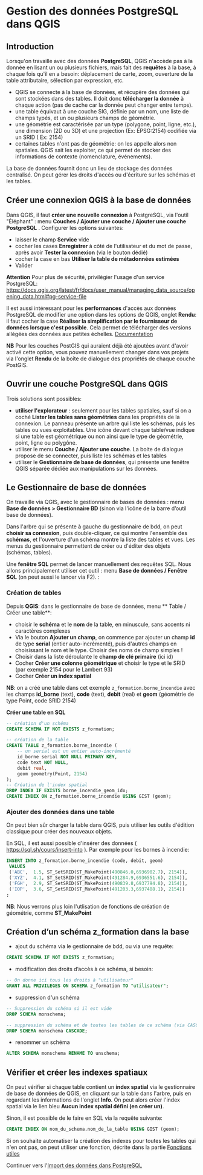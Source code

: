 # Gestion des données PostgreSQL dans QGIS

## Introduction

Lorsqu'on travaille avec des données **PostgreSQL**, QGIS n'accède pas à la donnée en lisant un ou plusieurs fichiers, mais fait des **requêtes** à la base, à chaque fois qu'il en a besoin: déplacement de carte, zoom, ouverture de la table attributaire, sélection par expression, etc.

* QGIS se connecte à la base de données, et récupère des données qui sont stockées dans des tables. Il doit donc **télécharger la donnée** à chaque action (pas de cache car la donnée peut changer entre temps).
* une table équivaut à une couche SIG, définie par un nom, une liste de champs typés, et un ou plusieurs champs de géométrie.
* une géométrie est caractérisée par un type (polygone, point, ligne, etc.), une dimension (2D ou 3D) et une projection (Ex: EPSG:2154) codifiée via un SRID ( Ex: 2154)
* certaines tables n'ont pas de géométrie: on les appelle alors non spatiales. QGIS sait les exploiter, ce qui permet de stocker des informations de contexte (nomenclature, événements).

La base de données fournit donc un lieu de stockage des données centralisé. On peut gérer les droits d'accès ou d'écriture sur les schémas et les tables.


## Créer une connexion QGIS à la base de données

Dans QGIS, il faut **créer une nouvelle connexion** à PostgreSQL, via l'outil "Éléphant" : menu **Couches / Ajouter une couche / Ajouter une couche PostgreSQL** . Configurer les options suivantes:

* laisser le champ **Service** vide
* cocher les cases **Enregistrer** à côté de l'utilisateur et du mot de passe, après avoir **Tester la connexion** (via le bouton dédié)
* cocher la case en bas **Utiliser la table de métadonnées estimées**
* Valider

**Attention** Pour plus de sécurité, privilégier l'usage d'un service PostgreSQL:
https://docs.qgis.org/latest/fr/docs/user_manual/managing_data_source/opening_data.html#pg-service-file

Il est aussi intéressant pour les **performances** d'accès aux données PostgreSQL de modifier une option dans les options de QGIS, onglet **Rendu**: il faut cocher la case **Réaliser la simplification par le fournisseur de données lorsque c'est possible**. Cela permet de télécharger des versions allégées des données aux petites échelles. [Documentation](https://docs.qgis.org/latest/fr/docs/user_manual/introduction/qgis_configuration.html#rendering-settings)

**NB** Pour les couches PostGIS qui auraient déjà été ajoutées avant d'avoir activé cette option, vous pouvez manuellement changer dans vos projets via l'onglet **Rendu** de la boîte de dialogue des propriétés de chaque couche PostGIS.

## Ouvrir une couche PostgreSQL dans QGIS

Trois solutions sont possibles:

* **utiliser l'explorateur** : seulement pour les tables spatiales, sauf si on a coché **Lister les tables sans géométries** dans les propriétés de la connexion. Le panneau présente un arbre qui liste les schémas, puis les tables ou vues exploitables. Une icône devant chaque table/vue indique si une table est géométrique ou non ainsi que le type de géométrie, point, ligne ou polygône.
* utiliser le menu **Couche / Ajouter une couche**. La boite de dialogue propose de se connecter, puis liste les schémas et les tables
* utiliser le **Gestionnaire de base de données**, qui présente une fenêtre QGIS séparée dédiée aux manipulations sur les données.

## Le Gestionnaire de base de données

On travaille via QGIS, avec le gestionnaire de bases de données : menu **Base de données > Gestionnaire BD** (sinon via l'icône de la barre d’outil base de données).

Dans l'arbre qui se présente à gauche du gestionnaire de bdd, on peut **choisir sa connexion**, puis double-cliquer, ce qui montre l'ensemble des **schémas**, et l'ouverture d'un schéma montre la liste des tables et vues. Les menus du gestionnaire permettent de créer ou d'éditer des objets (schémas, tables).

Une **fenêtre SQL** permet de lancer manuellement des requêtes SQL. Nous allons principalement utiliser cet outil : menu **Base de données / Fenêtre SQL** (on peut aussi le lancer via F2). :

### Création de tables

Depuis **QGIS**: dans le gestionnaire de base de données, menu ** Table / Créer une table**:

* choisir le **schéma** et le **nom** de la table, en minuscule, sans accents ni caractères complexes
* Via le bouton **Ajouter un champ**, on commence par ajouter un champ **id** de type **serial** (entier auto-incrémenté), puis d'autres champs en choisissant le nom et le type. Choisir des noms de champ simples !
* Choisir dans la liste déroulante le **champ de clé primaire** (ici id)
* Cocher **Créer une colonne géométrique** et choisir le type et le SRID (par exemple 2154 pour le Lambert 93)
* Cocher **Créer un index spatial**

**NB**: on a créé une table dans cet exemple `z_formation.borne_incendie` avec les champs **id_borne** (text), **code** (text), **debit** (real) et **geom** (géométrie de type Point, code SRID 2154)

**Créer une table en SQL**

```sql
-- création d'un schéma
CREATE SCHEMA IF NOT EXISTS z_formation;

-- création de la table
CREATE TABLE z_formation.borne_incendie (
    -- un serial est un entier auto-incrémenté
    id_borne serial NOT NULL PRIMARY KEY,
    code text NOT NULL,
    debit real,
    geom geometry(Point, 2154)
);
-- Création de l'index spatial
DROP INDEX IF EXISTS borne_incendie_geom_idx;
CREATE INDEX ON z_formation.borne_incendie USING GIST (geom);

```

### Ajouter des données dans une table

On peut bien sûr charger la table dans QGIS, puis utiliser les outils d'édition classique pour créer des nouveaux objets.

En SQL, il est aussi possible d'insérer des données ( https://sql.sh/cours/insert-into ). Par exemple pour les bornes à incendie:


```sql
INSERT INTO z_formation.borne_incendie (code, debit, geom)
 VALUES
 ('ABC',  1.5, ST_SetSRID(ST_MakePoint(490846.0,6936902.7), 2154)),
 ('XYZ',  4.1, ST_SetSRID(ST_MakePoint(491284.9,6936551.6), 2154)),
 ('FGH',  2.9, ST_SetSRID(ST_MakePoint(490839.8,6937794.8), 2154)),
 ('IOP',  3.6, ST_SetSRID(ST_MakePoint(491203.3,6937488.1), 2154))
;
```

**NB**: Nous verrons plus loin l'utlisation de fonctions de création de géométrie, comme **ST_MakePoint**


## Création d’un schéma z_formation dans la base

* ajout du schéma via le gestionnaire de bdd, ou via une requête:

```sql
CREATE SCHEMA IF NOT EXISTS z_formation;
```

* modification des droits d’accès à ce schéma, si besoin:

```sql
-- On donne ici tous les droits à "utilisateur"
GRANT ALL PRIVILEGES ON SCHEMA z_formation TO "utilisateur";
```

* suppression d'un schéma

```sql
-- Suppression du schéma si il est vide
DROP SCHEMA monschema;

-- suppression du schéma et de toutes les tables de ce schéma (via CASCADE) !!! ATTENTION !!!
DROP SCHEMA monschema CASCADE;
```

* renommer un schéma

```sql
ALTER SCHEMA monschema RENAME TO unschema;
```

## Vérifier et créer les indexes spatiaux

On peut vérifier si chaque table contient un **index spatial** via le gestionnaire de base de données de QGIS, en cliquant sur la table dans l'arbre, puis en regardant les informations de l'onglet **Info**. On peut alors créer l'index spatial via le lien bleu **Aucun index spatial défini (en créer un)**.

Sinon, il est possible de le faire en SQL via la requête suivante:

```sql
CREATE INDEX ON nom_du_schema.nom_de_la_table USING GIST (geom);
```

Si on souhaite automatiser la création des indexes pour toutes les tables qui n'en ont pas, on peut utiliser une fonction, décrite dans la partie [Fonctions utiles](./utils.md)

Continuer vers l'[Import des données dans PostgreSQL](./import_data.md)
